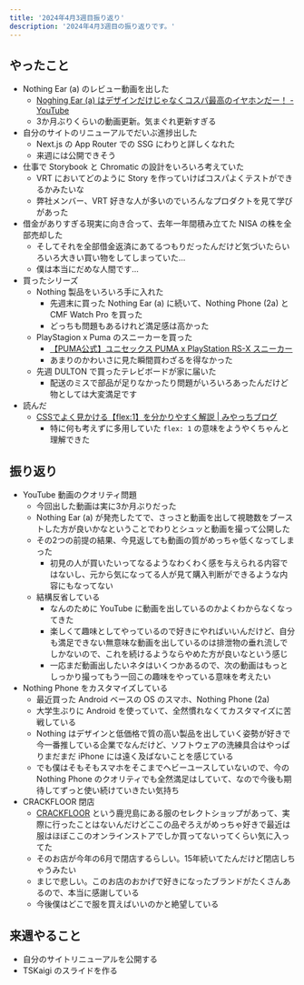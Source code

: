 ```yaml
---
title: '2024年4月3週目振り返り'
description: '2024年4月3週目の振り返りです。'
---
```


## やったこと

- Nothing Ear (a) のレビュー動画を出した
  - [Noghing Ear (a) はデザインだけじゃなくコスパ最高のイヤホンだー！ - YouTube](https://www.youtube.com/watch?v=URzXXA4m_go)
  - 3か月ぶりくらいの動画更新。気まぐれ更新すぎる
- 自分のサイトのリニューアルでだいぶ進捗出した
  - Next.js の App Router での SSG にわりと詳しくなれた
  - 来週には公開できそう
- 仕事で Storybook と Chromatic の設計をいろいろ考えていた
  - VRT においてどのように Story を作っていけばコスパよくテストができるかみたいな
  - 弊社メンバー、VRT 好きな人が多いのでいろんなプロダクトを見て学びがあった
- 借金がありすぎる現実に向き合って、去年一年間積み立てた NISA の株を全部売却した
  - そしてそれを全部借金返済にあてるつもりだったんだけど気づいたらいろいろ大きい買い物をしてしまっていた…
  - 僕は本当にだめな人間です…
- 買ったシリーズ
  - Nothing 製品をいろいろ手に入れた
    - 先週末に買った Nothing Ear (a) に続いて、Nothing Phone (2a) と CMF Watch Pro を買った
    - どっちも問題もあるけれど満足感は高かった
  - PlayStagion x Puma のスニーカーを買った
    - [【PUMA公式】ユニセックス PUMA x PlayStation RS-X スニーカー](https://jp.puma.com/jp/ja/pd/%E3%83%A6%E3%83%8B%E3%82%BB%E3%83%83%E3%82%AF%E3%82%B9-puma-x-playstation-rs-x-%E3%82%B9%E3%83%8B%E3%83%BC%E3%82%AB%E3%83%BC/396311)
    - あまりのかわいさに見た瞬間買わざるを得なかった
  - 先週 DULTON で買ったテレビボードが家に届いた
    - 配送のミスで部品が足りなかったり問題がいろいろあったんだけど物としては大変満足です
- 読んだ
  - [CSSでよく見かける【flex:1】を分かりやすく解説 | みやっちブログ](https://miyattiblog.com/explanation-of-flex-property/)
    - 特に何も考えずに多用していた `flex: 1` の意味をようやくちゃんと理解できた

## 振り返り

- YouTube 動画のクオリティ問題
  - 今回出した動画は実に3か月ぶりだった
  - Nothing Ear (a) が発売したてで、さっさと動画を出して視聴数をブーストした方が良いかなということでわりとシュッと動画を撮って公開した
  - その2つの前提の結果、今見返しても動画の質がめっちゃ低くなってしまった
    - 初見の人が買いたいってなるようなわくわく感を与えられる内容ではないし、元から気になってる人が見て購入判断ができるような内容にもなってない
  - 結構反省している
    - なんのために YouTube に動画を出しているのかよくわからなくなってきた
    - 楽しくて趣味としてやっているので好きにやればいいんだけど、自分も満足できない無意味な動画を出しているのは排泄物の垂れ流しでしかないので、これを続けるようならやめた方が良いなという感じ
    - 一応まだ動画出したいネタはいくつかあるので、次の動画はもっとしっかり撮ってもう一回この趣味をやっている意味を考えたい
- Nothing Phone をカスタマイズしている
  - 最近買った Android ベースの OS のスマホ、Nothing Phone (2a)
  - 大学生ぶりに Android を使っていて、全然慣れなくてカスタマイズに苦戦している
  - Nothing はデザインと低価格で質の高い製品を出していく姿勢が好きで今一番推している企業でなんだけど、ソフトウェアの洗練具合はやっぱりまだまだ iPhone には遠く及ばないことを感じている
  - でも僕はそもそもスマホをそこまでヘビーユースしていないので、今の Nothing Phone のクオリティでも全然満足はしていて、なので今後も期待してずっと使い続けていきたい気持ち
- CRACKFLOOR 閉店
  - [CRACKFLOOR](https://shop.crackfloor.com/) という鹿児島にある服のセレクトショップがあって、実際に行ったことはないんだけどここの品ぞろえがめっちゃ好きで最近は服はほぼここのオンラインストアでしか買ってないってくらい気に入ってた
  - そのお店が今年の6月で閉店するらしい。15年続いてたんだけど閉店しちゃうみたい
  - まじで悲しい。このお店のおかげで好きになったブランドがたくさんあるので、本当に感謝している
  - 今後僕はどこで服を買えばいいのかと絶望している

## 来週やること

- 自分のサイトリニューアルを公開する
- TSKaigi のスライドを作る
